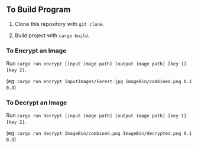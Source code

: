 ## To Build Program

1. Clone this repository with ```git clone```.

2. Build project with ```cargo build```.

### To Encrypt an Image
Run ``cargo run encrypt [input image path] [output image path] [key 1] [key 2]``. 

(eg. ```cargo run encrypt InputImages/Forest.jpg ImageBin/combined.png 0.1 0.3```)

### To Decrypt an Image
Run ``cargo run decrypt [input image path] [output image path] [key 1] [key 2]``. 

(eg. ```cargo run decrypt ImageBin/combined.png ImageBin/decrypted.png 0.1 0.3```)
